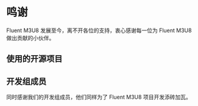 # 鸣谢

Fluent M3U8 发展至今，离不开各位的支持，衷心感谢每一位为 Fluent M3U8 做出贡献的小伙伴。

## 使用的开源项目

<script setup>
import { VPTeamMembers } from 'vitepress/theme'

const projects = [
  {
    avatar: 'https://qfluentwidgets.com/img/logo.png',
    name: 'QFluentWidgets',
    title: '强大、可扩展、美观优雅的 Qt 组件库',
    links: [
      { icon: 'github', link: 'https://github.com/zhiyiYo/PyQt-Fluent-Widgets' },
    ],
  },
  {
    avatar: '/img/M3U8DL.png',
    name: 'N_m3u8DL-RE',
    title: '跨平台的 DASH/HLS/MSS 下载工具',
    links: [
      { icon: 'github', link: 'https://github.com/nilaoda/N_m3u8DL-RE' },
    ],
  },
]

const members = [
  {
    avatar: 'https://avatars.githubusercontent.com/u/65096819?v=4',
    name: 'zhiyiYo',
    title: '总开发 / 总设计 / 创始人',
    links: [
      { icon: 'github', link: 'https://github.com/zhiyiYo/' },
      { icon: 'bilibili', link: 'https://space.bilibili.com/471587058' },
    ],
  },
  {
    avatar: 'https://avatars.githubusercontent.com/u/87308195?v=4',
    name: 'XiaoYouChR',
    title: '友情测试',
    links: [
      { icon: 'github', link: 'https://github.com/XiaoYouChR' },
      { icon: 'bilibili', link: '«https://space.bilibili.com/437313511' },
    ],
  },
]
</script>


<VPTeamMembers size="small" :members="projects" />

## 开发组成员
同时感谢我们的开发组成员，他们同样为了 Fluent M3U8 项目开发添砖加瓦。

<VPTeamMembers size="small" :members="members" />
